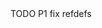 [ex-text-editors-vs-code]: ides.md#vs-code
[ex-text-editors-zed]: ides.md#zed
[ex-text-editors-helix]: ides.md
[ex-text-editors-intelliJ]: ides.md
[ex-text-editors-neovim]: ides.md
<div class="hidden">
TODO P1 fix refdefs
</div>
